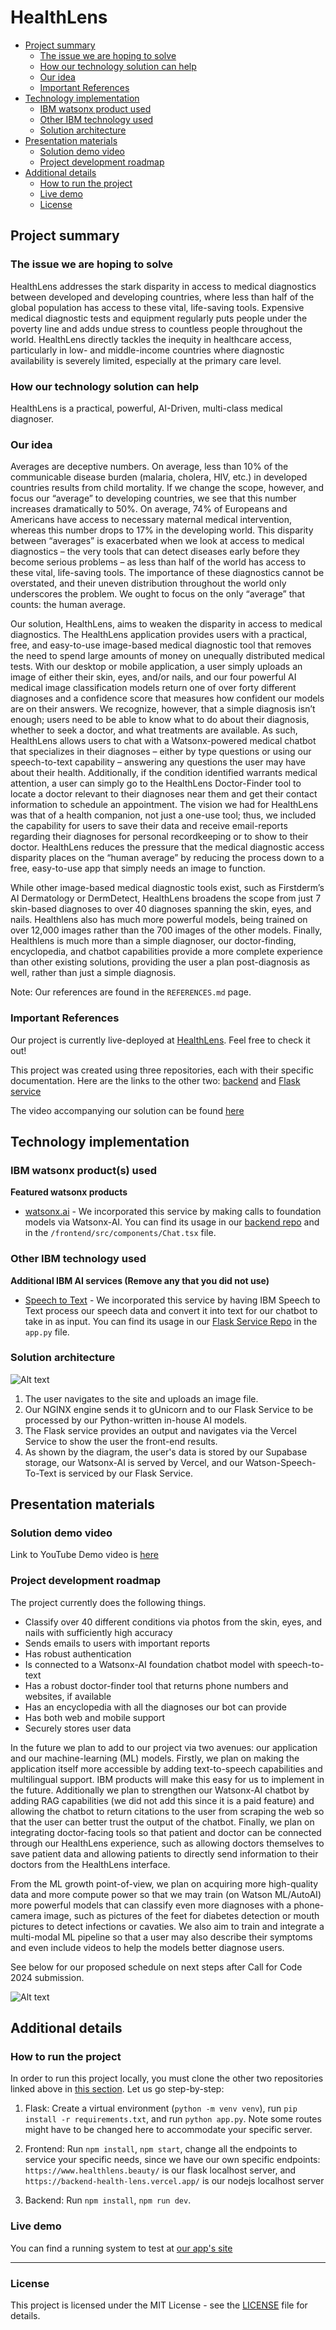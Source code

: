 # HealthLens

- [Project summary](#project-summary)
  - [The issue we are hoping to solve](#the-issue-we-are-hoping-to-solve)
  - [How our technology solution can help](#how-our-technology-solution-can-help)
  - [Our idea](#our-idea)
  - [Important References](#important-references)
- [Technology implementation](#technology-implementation)
  - [IBM watsonx product used](#ibm-ai-services-used)
  - [Other IBM technology used](#other-ibm-technology-used)
  - [Solution architecture](#solution-architecture)
- [Presentation materials](#presentation-materials)
  - [Solution demo video](#solution-demo-video)
  - [Project development roadmap](#project-development-roadmap)
- [Additional details](#additional-details)
  - [How to run the project](#how-to-run-the-project)
  - [Live demo](#live-demo)
  - [License](#license)

## Project summary

### The issue we are hoping to solve

HealthLens addresses the stark disparity in access to medical diagnostics between developed and developing countries, where less than half of the global population has access to these vital, life-saving tools. Expensive medical diagnostic tests and equipment regularly puts people under the poverty line and adds undue stress to countless people throughout the world. HealthLens directly tackles the inequity in healthcare access, particularly in low- and middle-income countries where diagnostic availability is severely limited, especially at the primary care level.

### How our technology solution can help

HealthLens is a practical, powerful, AI-Driven, multi-class medical diagnoser.

### Our idea

Averages are deceptive numbers. On average, less than 10% of the communicable disease burden (malaria, cholera, HIV, etc.) in developed countries results from child mortality. If we change the scope, however, and focus our “average” to developing countries, we see that this number increases dramatically to 50%. On average, 74% of Europeans and Americans have access to necessary maternal medical intervention, whereas this number drops to 17% in the developing world. This disparity between “averages” is exacerbated when we look at access to medical diagnostics – the very tools that can detect diseases early before they become serious problems – as less than half of the world has access to these vital, life-saving tools. The importance of these diagnostics cannot be overstated, and their uneven distribution throughout the world only underscores the problem. We ought to focus on the only “average” that counts: the human average. 

Our solution, HealthLens, aims to weaken the disparity in access to medical diagnostics. The HealthLens application provides users with a practical, free, and easy-to-use image-based medical diagnostic tool that removes the need to spend large amounts of money on unequally distributed medical tests. With our desktop or mobile application, a user simply uploads an image of either their skin, eyes, and/or nails, and our four powerful AI medical image classification models return one of over forty different diagnoses and a confidence score that measures how confident our models are on their answers. We recognize, however, that a simple diagnosis isn’t enough; users need to be able to know what to do about their diagnosis, whether to seek a doctor, and what treatments are available. As such, HealthLens allows users to chat with a Watsonx-powered medical chatbot that specializes in their diagnoses – either by type questions or using our speech-to-text capability – answering any questions the user may have about their health. Additionally, if the condition identified warrants medical attention, a user can simply go to the HealthLens Doctor-Finder tool to locate a doctor relevant to their diagnoses near them and get their contact information to schedule an appointment. The vision we had for HealthLens was that of a health companion, not just a one-use tool; thus, we included the capability for users to save their data and receive email-reports regarding their diagnoses for personal recordkeeping or to show to their doctor. HealthLens reduces the pressure that the medical diagnostic access disparity places on the “human average” by reducing the process down to a free, easy-to-use app that simply needs an image to function.

While other image-based medical diagnostic tools exist, such as Firstderm’s AI Dermatology or DermDetect, HealthLens broadens the scope from just 7 skin-based diagnoses to over 40 diagnoses spanning the skin, eyes, and nails. Healthlens also has much more powerful models, being trained on over 12,000 images rather than the 700 images of the other models. Finally, Healthlens is much more than a simple diagnoser, our doctor-finding, encyclopedia, and chatbot capabilities provide a more complete experience than other existing solutions, providing the user a plan post-diagnosis as well, rather than just a simple diagnosis. 

Note: Our references are found in the `REFERENCES.md` page.

### Important References

Our project is currently live-deployed at [HealthLens](www.healthlens.app). Feel free to check it out!

This project was created using three repositories, each with their specific documentation. Here are the links to the other two: [backend](https://github.com/ericfly02/Backend-HealthLens) and [Flask service](https://github.com/ericfly02/Flask-Service-HealthLens)

The video accompanying our solution can be found [here](https://www.youtube.com/watch?v=AxZnPDS9ioE)

## Technology implementation

### IBM watsonx product(s) used

**Featured watsonx products**

- [watsonx.ai](https://www.ibm.com/products/watsonx-ai) - We incorporated this service by making calls to foundation models via Watsonx-AI. You can find its usage in our [backend repo](https://github.com/ericfly02/Backend-HealthLens) and in the `/frontend/src/components/Chat.tsx` file.

### Other IBM technology used

**Additional IBM AI services (Remove any that you did not use)**

- [Speech to Text](https://cloud.ibm.com/catalog/services/speech-to-text) - We incorporated this service by having IBM Speech to Text process our speech data and convert it into text for our chatbot to take in as input. You can find its usage in our [Flask Service Repo](https://github.com/ericfly02/Flask-Service-HealthLens) in the `app.py` file.

### Solution architecture

![Alt text](ArchitectureDiagram.PNG "Architectural Diagram")

1. The user navigates to the site and uploads an image file.
2. Our NGINX engine sends it to gUnicorn and to our Flask Service to be processed by our Python-written in-house AI models. 
3. The Flask service provides an output and navigates via the Vercel Service to show the user the front-end results.
4. As shown by the diagram, the user's data is stored by our Supabase storage, our Watsonx-AI is served by Vercel, and our Watson-Speech-To-Text is serviced by our Flask Service.

## Presentation materials

### Solution demo video

Link to YouTube Demo video is [here](https://www.youtube.com/watch?v=AxZnPDS9ioE)

### Project development roadmap

The project currently does the following things.

- Classify over 40 different conditions via photos from the skin, eyes, and nails with sufficiently high accuracy
- Sends emails to users with important reports
- Has robust authentication
- Is connected to a Watsonx-AI foundation chatbot model with speech-to-text
- Has a robust doctor-finder tool that returns phone numbers and websites, if available
- Has an encyclopedia with all the diagnoses our bot can provide
- Has both web and mobile support
- Securely stores user data


In the future we plan to add to our project via two avenues: our application and our machine-learning (ML) models. Firstly, we plan on making the application itself more accessible by adding text-to-speech capabilities and multilingual support. IBM products will make this easy for us to implement in the future. Additionally we plan to strengthen our Watsonx-AI chatbot by adding RAG capabilities (we did not add this since it is a paid feature) and allowing the chatbot to return citations to the user from scraping the web so that the user can better trust the output of the chatbot. Finally, we plan on integrating doctor-facing tools so that patient and doctor can be connected through our HealthLens experience, such as allowing doctors themselves to save patient data and allowing patients to directly send information to their doctors from the HealthLens interface.

From the ML growth point-of-view, we plan on acquiring more high-quality data and more compute power so that we may train (on Watson ML/AutoAI) more powerful models that can classify even more diagnoses with a phone-camera image, such as pictures of the feet for diabetes detection or mouth pictures to detect infections or cavaties. We also aim to train and integrate a multi-modal ML pipeline so that a user may also describe their symptoms and even include videos to help the models better diagnose users. 

See below for our proposed schedule on next steps after Call for Code 2024 submission.

![Alt text](RoadmapDiagram.PNG "Roadmap Diagram")

## Additional details

### How to run the project

In order to run this project locally, you must clone the other two repositories linked above in [this section](#important-references). Let us go step-by-step:

1. Flask: Create a virtual environment (`python -m venv venv`), run `pip install -r requirements.txt`, and run `python app.py`. Note some routes might have to be changed here to accommodate your specific server.

2. Frontend: Run `npm install`, `npm start`, change all the endpoints to service your specific needs, since we have our own specific endpoints: `https://www.healthlens.beauty/` is our flask localhost server, and `https://backend-health-lens.vercel.app/` is our nodejs localhost server

3. Backend: Run `npm install`, `npm run dev`. 

### Live demo

You can find a running system to test at [our app's site](www.healthlens.app)

---

### License

This project is licensed under the MIT License - see the [LICENSE](LICENSE.md) file for details.